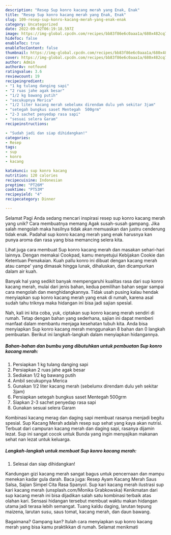 ```yaml
---
description: "Resep Sup konro kacang merah yang Enak, Enak"
title: "Resep Sup konro kacang merah yang Enak, Enak"
slug: 109-resep-sup-konro-kacang-merah-yang-enak-enak
category: Uncategorized
date: 2022-09-02T06:19:18.597Z
image: https://img-global.cpcdn.com/recipes/bb83f86e6c0aaa1a/680x482cq70/sup-konro-kacang-merah-foto-resep-utama.jpg
hideToc: false
enableToc: true
enableTocContent: false
thumbnail: https://img-global.cpcdn.com/recipes/bb83f86e6c0aaa1a/680x482cq70/sup-konro-kacang-merah-foto-resep-utama.jpg
cover: https://img-global.cpcdn.com/recipes/bb83f86e6c0aaa1a/680x482cq70/sup-konro-kacang-merah-foto-resep-utama.jpg
author: Admin
authorAv: notfound
ratingvalue: 3.6
reviewcount: 19
recipeingredient:
- "1 kg tulang danging sapi"
- "2 ruas jahe agak besar"
- "1/2 kg bawang putih"
- "secukupnya Merica"
- "1/2 liter kacang merah sebelumx direndam dulu yeh sekitar 3jam"
- "setegah bungkus saset Mentegah  500grm"
- "2-3 sachet penyedap rasa sapi"
- "sesuai selera Garam"
recipeinstructions:

- "Sudah jadi dan siap dihidangkan!"
categories:
- Resep
tags:
- sup
- konro
- kacang

katakunci: sup konro kacang 
nutrition: 120 calories
recipecuisine: Indonesian
preptime: "PT26M"
cooktime: "PT53M"
recipeyield: "4"
recipecategory: Dinner

---
```



Selamat Pagi Anda sedang mencari inspirasi resep sup konro kacang merah yang unik? Cara membuatnya memang Agak susah-susah gampang. Jika salah mengolah maka hasilnya tidak akan memuaskan dan justru cenderung tidak enak. Padahal sup konro kacang merah yang enak harusnya kan punya aroma dan rasa yang bisa memancing selera kita.


Lihat juga cara membuat Sup konro kacang merah dan masakan sehari-hari lainnya. Dengan memakai Cookpad, kamu menyetujui Kebijakan Cookie dan Ketentuan Pemakaian. Kuah pallu konro ini dibuat dengan kacang merah atau campe&#39; yang dimasak hingga lunak, dihaluskan, dan dicampurkan dalam air kuah.

Banyak hal yang sedikit banyak mempengaruhi kualitas rasa dari sup konro kacang merah, mulai dari jenis bahan, kedua pemilihan bahan segar sampai cara mengolah dan menghidangkannya. Tidak usah pusing kalau hendak menyiapkan sup konro kacang merah yang enak di rumah, karena asal sudah tahu triknya maka hidangan ini bisa jadi sajian spesial.


Nah, kali ini kita coba, yuk, ciptakan sup konro kacang merah sendiri di rumah. Tetap dengan bahan yang sederhana, sajian ini dapat memberi manfaat dalam membantu menjaga kesehatan tubuh kita. Anda bisa menyiapkan Sup konro kacang merah menggunakan 8 bahan dan 0 langkah pembuatan. Berikut ini langkah-langkah dalam menyiapkan hidangannya.

<!--inarticleads1-->

##### Bahan-bahan dan bumbu yang dibutuhkan untuk pembuatan Sup konro kacang merah:

1. Persiapkan 1 kg tulang danging sapi
1. Persiapkan 2 ruas jahe agak besar
1. Sediakan 1/2 kg bawang putih
1. Ambil secukupnya Merica
1. Gunakan 1/2 liter kacang merah (sebelumx direndam dulu yeh sekitar 3jam)
1. Persiapkan setegah bungkus saset Mentegah  500grm
1. Siapkan 2-3 sachet penyedap rasa sapi
1. Gunakan sesuai selera Garam


Kombinasi kacang merag dan daging sapi membuat rasanya menjadi begitu spesial. Sup Kacang Merah adalah resep sup sehat yang kaya akan nutrisi. Terbuat dari campuran kacang merah dan daging sapi, rasanya dijamin lezat. Sup ini sangat cocok untuk Bunda yang ingin menyajikan makanan sehat nan lezat untuk keluarga. 

<!--inarticleads2-->

##### Langkah-langkah untuk membuat Sup konro kacang merah:


1. Selesai dan siap dihidangkan!

Kandungan gizi kacang merah sangat bagus untuk pencernaan dan mampu menekan kadar gula darah. Baca juga: Resep Ayam Kacang Merah Saus Salsa, Sajian Simpel Cita Rasa Spanyol. Sup kari kacang merah ilustrasi sup kari kacang merah (unsplash.com/Monika Grabkowska) Kenikmatan dari sup kacang merah ini bisa dijadikan salah satu kombinasi terbaik atas olahan kari. Sensasi hidangan tersebut membuat waktu makan hidangan utama jadi terasa lebih semangat. Tuang kaldu daging, larutan tepung maizena, larutan susu, saus tomat, kacang merah, dan daun bawang. 

Bagaimana? Gampang kan? Itulah cara menyiapkan sup konro kacang merah yang bisa kamu praktikkan di rumah. Selamat menikmati
